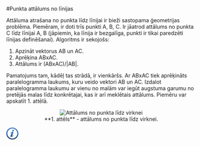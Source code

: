 #Punkta attālums no līnijas

Attāluma atrašana no punkta līdz līnijai ir bieži sastopama ģeometrijas problēma. Piemēram, ir doti trīs punkti A, B, C. Ir jāatrod attālums no punkta C līdz līnijai A, B (jāpiemin, ka līnija ir bezgalīga, punkti ir tikai paredzēti līnijas definēšanai). Algoritms ir sekojošs:

1. Apzināt vektorus AB un AC.
1. Aprēķina ABxAC.
1. Attālums ir (ABxAC)/|AB|.

Pamatojums tam, kādēļ tas strādā, ir vienkāršs. Ar ABxAC tiek aprēķināts paralelogramma laukums, kuru veido vektori AB un AC. Izdalot paralelogramma laukumu ar vienu no malām var iegūt augstuma garumu no pretējās malas līdz konkrētajai, kas ir arī meklētais attālums. Piemēru var apskatīt 1. attēlā.

<center><img alt="Attālums no punkta līdz virknei" src="/media/theory/point_line_distance.png"/></center>

<center>**1. attēls** - attālums no punkta līdz virknei.</center>

<a href="http://community.topcoder.com/tc?module=Static&d1=tutorials&d2=geometry1" target="_blank">![Vairāk informācija](/media/theory/information.png)</a>